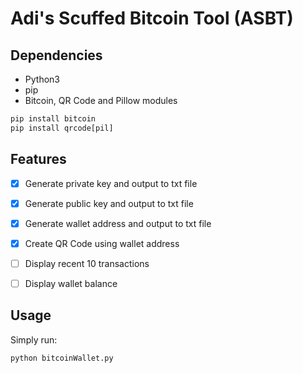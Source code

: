 # Adi's Scuffed Bitcoin Tool (ASBT)
## Dependencies
- Python3
- pip
- Bitcoin, QR Code and Pillow modules

```python
pip install bitcoin
pip install qrcode[pil]
```

## Features
- [x] Generate private key and output to txt file
- [x] Generate public key and output to txt file
- [x] Generate wallet address and output to txt file
- [x] Create QR Code using wallet address
- [ ] Display recent 10 transactions
- [ ] Display wallet balance


## Usage
Simply run:
```
python bitcoinWallet.py
```